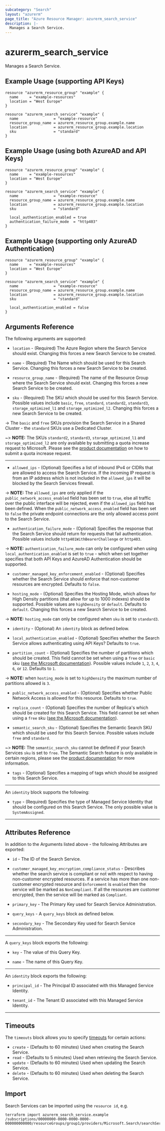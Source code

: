 ```yaml
---
subcategory: "Search"
layout: "azurerm"
page_title: "Azure Resource Manager: azurerm_search_service"
description: |-
  Manages a Search Service.
---
```


# azurerm_search_service

Manages a Search Service.

## Example Usage (supporting API Keys)

```hcl
resource "azurerm_resource_group" "example" {
  name     = "example-resources"
  location = "West Europe"
}

resource "azurerm_search_service" "example" {
  name                = "example-resource"
  resource_group_name = azurerm_resource_group.example.name
  location            = azurerm_resource_group.example.location
  sku                 = "standard"
}
```

## Example Usage (using both AzureAD and API Keys)

```hcl
resource "azurerm_resource_group" "example" {
  name     = "example-resources"
  location = "West Europe"
}

resource "azurerm_search_service" "example" {
  name                = "example-resource"
  resource_group_name = azurerm_resource_group.example.name
  location            = azurerm_resource_group.example.location
  sku                 = "standard"

  local_authentication_enabled = true
  authentication_failure_mode  = "http403"
}
```

## Example Usage (supporting only AzureAD Authentication)

```hcl
resource "azurerm_resource_group" "example" {
  name     = "example-resources"
  location = "West Europe"
}

resource "azurerm_search_service" "example" {
  name                = "example-resource"
  resource_group_name = azurerm_resource_group.example.name
  location            = azurerm_resource_group.example.location
  sku                 = "standard"

  local_authentication_enabled = false
}
```

## Arguments Reference

The following arguments are supported:

* `location` - (Required) The Azure Region where the Search Service should exist. Changing this forces a new Search Service to be created.

* `name` - (Required) The Name which should be used for this Search Service. Changing this forces a new Search Service to be created.

* `resource_group_name` - (Required) The name of the Resource Group where the Search Service should exist. Changing this forces a new Search Service to be created.

* `sku` - (Required) The SKU which should be used for this Search Service. Possible values include `basic`, `free`, `standard`, `standard2`, `standard3`, `storage_optimized_l1` and `storage_optimized_l2`. Changing this forces a new Search Service to be created.

-> The `basic` and `free` SKUs provision the Search Service in a Shared Cluster - the `standard` SKUs use a Dedicated Cluster.

~> **NOTE:** The SKUs `standard2`, `standard3`, `storage_optimized_l1` and `storage_optimized_l2` are only available by submitting a quota increase request to Microsoft. Please see the [product documentation](https://learn.microsoft.com/azure/azure-resource-manager/troubleshooting/error-resource-quota?tabs=azure-cli) on how to submit a quota increase request.

---

* `allowed_ips` - (Optional) Specifies a list of inbound IPv4 or CIDRs that are allowed to access the Search Service. If the incoming IP request is from an IP address which is not included in the `allowed_ips` it will be blocked by the Search Services firewall.

-> **NOTE:** The `allowed_ips` are only applied if the `public_network_access_enabled` field has been set to `true`, else all traffic over the public interface will be rejected, even if the `allowed_ips` field has been defined. When the `public_network_access_enabled` field has been set to `false` the private endpoint connections are the only allowed access point to the Search Service.

* `authentication_failure_mode` - (Optional) Specifies the response that the Search Service should return for requests that fail authentication. Possible values include `http401WithBearerChallenge` or `http403`.

-> **NOTE:** `authentication_failure_mode` can only be configured when using `local_authentication_enabled` is set to `true` - which when set together specifies that both API Keys and AzureAD Authentication should be supported.

* `customer_managed_key_enforcement_enabled` - (Optional) Specifies whether the Search Service should enforce that non-customer resources are encrypted. Defaults to `false`.

* `hosting_mode` - (Optional) Specifies the Hosting Mode, which allows for High Density partitions (that allow for up to 1000 indexes) should be supported. Possible values are `highDensity` or `default`. Defaults to `default`. Changing this forces a new Search Service to be created.

-> **NOTE:** `hosting_mode` can only be configured when `sku` is set to `standard3`.


* `identity` - (Optional) An `identity` block as defined below.

* `local_authentication_enabled` - (Optional) Specifies whether the Search Service allows authenticating using API Keys? Defaults to `true`.

* `partition_count` - (Optional) Specifies the number of partitions which should be created. This field cannot be set when using a `free` or `basic` sku ([see the Microsoft documentation](https://learn.microsoft.com/azure/search/search-sku-tier)). Possible values include `1`, `2`, `3`, `4`, `6`, or `12`. Defaults to `1`.

-> **NOTE:** when `hosting_mode` is set to `highDensity` the maximum number of partitions allowed is `3`.

* `public_network_access_enabled` - (Optional) Specifies whether Public Network Access is allowed for this resource. Defaults to `true`.

* `replica_count` - (Optional) Specifies the number of Replica's which should be created for this Search Service. This field cannot be set when using a `free` sku ([see the Microsoft documentation](https://learn.microsoft.com/azure/search/search-sku-tier)).

* `semantic_search_sku` - (Optional) Specifies the Semantic Search SKU which should be used for this Search Service. Possible values include `free` and `standard`.

~> **NOTE:** The `semantic_search_sku` cannot be defined if your Search Services `sku` is set to `free`. The Semantic Search feature is only available in certain regions, please see the [product documentation](https://learn.microsoft.com/azure/search/semantic-search-overview#availability-and-pricing) for more information.

* `tags` - (Optional) Specifies a mapping of tags which should be assigned to this Search Service.

---

An `identity` block supports the following:

* `type` - (Required) Specifies the type of Managed Service Identity that should be configured on this Search Service. The only possible value is `SystemAssigned`.

---

## Attributes Reference

In addition to the Arguments listed above - the following Attributes are exported:

* `id` - The ID of the Search Service.

* `customer_managed_key_encryption_compliance_status` - Describes whether the search service is compliant or not with respect to having non-customer encrypted resources. If a service has more than one non-customer encrypted resource and `Enforcement` is `enabled` then the service will be marked as `NonCompliant`. If all the resources are customer encrypted, then the service will be marked as `Compliant`.

* `primary_key` - The Primary Key used for Search Service Administration.

* `query_keys` - A `query_keys` block as defined below.

* `secondary_key` - The Secondary Key used for Search Service Administration.

---

A `query_keys` block exports the following:

* `key` - The value of this Query Key.

* `name` - The name of this Query Key.

---

An `identity` block exports the following:

* `principal_id` - The Principal ID associated with this Managed Service Identity.

* `tenant_id` - The Tenant ID associated with this Managed Service Identity.

---

## Timeouts

The `timeouts` block allows you to specify [timeouts](https://www.terraform.io/language/resources/syntax#operation-timeouts) for certain actions:

* `create` - (Defaults to 60 minutes) Used when creating the Search Service.
* `read` - (Defaults to 5 minutes) Used when retrieving the Search Service.
* `update` - (Defaults to 60 minutes) Used when updating the Search Service.
* `delete` - (Defaults to 60 minutes) Used when deleting the Search Service.

## Import

Search Services can be imported using the `resource id`, e.g.

```shell
terraform import azurerm_search_service.example /subscriptions/00000000-0000-0000-0000-000000000000/resourceGroups/group1/providers/Microsoft.Search/searchServices/service1
```
